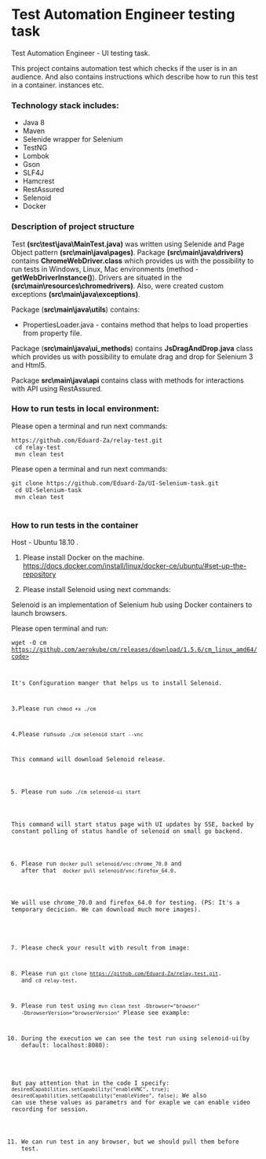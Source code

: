 # Test Automation Engineer testing task
Test Automation Engineer - UI testing task.

This project contains automation test which checks if the user is in an audience.
And also contains instructions which describe how to run this test in a container.
instances etc.

<h3>Technology stack includes:</h3>
<ul>
<li>Java 8</li>
<li>Maven</li>
<li>Selenide wrapper for Selenium</li>
<li>TestNG</li>
<li>Lombok</li>
<li>Gson</li>
<li>SLF4J</li>
<li>Hamcrest</li>
<li>RestAssured</li>
<li>Selenoid</li>
<li>Docker</li>
</ul>

<h3>Description of project structure</h3>

Test <b>(src\test\java\MainTest.java)</b> was written using Selenide and Page Object pattern <b>(src\main\java\pages)</b>.
Package <b>(src\main\java\drivers)</b> contains <b>ChromeWebDriver.class</b> which provides us with the possibility to
run tests in Windows, Linux, Mac environments (method - <b>getWebDriverInstance()</b>). 
Drivers are situated in the <b>(src\main\resources\chromedrivers)</b>.
Also, were created custom exceptions <b>(src\main\java\exceptions)</b>.

Package (<b>src\main\java\utils</b>) contains:
<ul>
<li>PropertiesLoader.java - contains method that helps to load properties from property file.</li>
</ul>

Package (<b>src\main\java\ui_methods</b>) contains <b>JsDragAndDrop.java</b> class which provides us with possibility
to emulate drag and drop for Selenium 3 and Html5.

Package <b>src\main\java\api</b> contains class with methods for interactions with API using RestAssured.

<h3>How to run tests in local environment:</h3>

<p>Please open a terminal and run next commands:</p>
<code>https://github.com/Eduard-Za/relay-test.git</code><br/>
<code> cd relay-test</code><br/>
<code> mvn clean test</code><br/>

<p>Please open a terminal and run next commands:</p>
<code>git clone https://github.com/Eduard-Za/UI-Selenium-task.git</code><br/>
<code> cd UI-Selenium-task</code><br/>
<code> mvn clean test</code><br/>
<br> 

<h3>How to run tests in the container</h3>

Host - Ubuntu 18.10 .

1. Please install Docker on the machine.
https://docs.docker.com/install/linux/docker-ce/ubuntu/#set-up-the-repository

2. Please install Selenoid using next commands:

Selenoid is an implementation of Selenium hub using Docker containers to launch browsers.

Please open terminal and run:

<code>wget -O cm https://github.com/aerokube/cm/releases/download/1.5.6/cm_linux_amd64/code>

It's Configuration manger that helps us to install Selenoid.

3.Please run <code>chmod +x ./cm</code>

4.Please run<code>sudo ./cm selenoid start --vnc</code>

This command will download Selenoid release.

5. Please run <code>sudo ./cm selenoid-ui start</code>

This command will start status page with UI updates by SSE, backed by constant polling of status handle of selenoid on small go backend.

6. Please run <code>docker pull selenoid/vnc:chrome_70.0</code>
and after that <code> docker pull selenoid/vnc:firefox_64.0</code>.

We will use chrome_70.0 and firefox_64.0 for testing.
(PS: It's a temporary decicion. We can download much more images).

7. Please check your result with result from image:



8. Please run <code>git clone https://github.com/Eduard-Za/relay-test.git</code>.
          and <code>cd relay-test</code>.
9. Please run test using <code>mvn clean test -Dbrowser="browser" -DbrowserVersion="browserVersion"</code>
Please see example:
       

10. During the execution we can see the test run using selenoid-ui(by default: localhost:8080):

But pay attention that in the code I specify:
<code>desiredCapabilities.setCapability("enableVNC", true);
      desiredCapabilities.setCapability("enableVideo", false);</code>
We also can use these values as parametrs and for exaple we can enable video recording for session.    
     


11. We can run test in any browser, but we should pull them before test.
